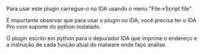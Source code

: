 Para usar este plugin carregue-o no IDA usando o menu "File->Script file".

É importante observar que para usar o plugin no IDA, você precisa ter o IDA Pro com suporte do python instalado.

O plugin escrito em python para o depurador IDA que imprime o endereço e a instrução de cada função atual do malware onde faço análise.

